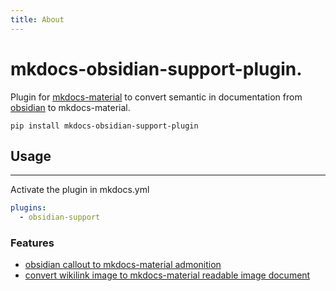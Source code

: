 ```yaml
---
title: About
---
```


# mkdocs-obsidian-support-plugin.

Plugin for [mkdocs-material](https://squidfunk.github.io/mkdocs-material/) to convert semantic in documentation from [obsidian](https://obsidian.md/) to mkdocs-material.


```text
pip install mkdocs-obsidian-support-plugin
```

## Usage
---
Activate the plugin in mkdocs.yml 
```yaml
plugins:
  - obsidian-support
```

### Features

- [obsidian callout to mkdocs-material admonition](features/admonition/index.md)
- [convert wikilink image to mkdocs-material readable image document](features/image-link/index.md)